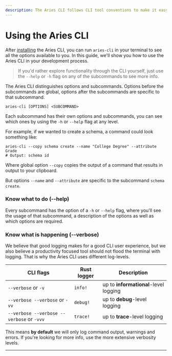 ```yaml
---
description: The Aries CLI follows CLI tool conventions to make it easy to use.
---
```


# Using the Aries CLI

After [installing](installation.md) the Aries CLI, you can run `aries-cli` in your terminal to see all the options available to you. In this guide, we'll show you how to use the Aries CLI in your development process.

> If you'd rather explore functionality through the CLI yourself, just use the `--help` or `-h` flag on any of the subcommands to see more info.

The Aries CLI distinguishes options and subcommands. Options before the subcommands are global, options after the subcommands are specific to that subcommand.

```
aries-cli [OPTIONS] <SUBCOMMAND>
```

Each subcommand has their own options and subcommands, you can see which ones by using the `-h` or `--help` flag at any level.

For example, if we wanted to create a schema, a command could look something like:

```
aries-cli --copy schema create --name "College Degree" --attribute Grade
# Output: schema id
```

Where global option `--copy` copies the output of a command that results in output to your clipboard.

But options `--name` and `--attribute` are specific to the subcommand `schema create`.

### Know what to do (--help)

Every subcommand has the option of a `-h` or `--help` flag, where you'll see the usage of that subcommand, a description of the options as well as which options are required.



### Know what is happening (--verbose)

We believe that good logging makes for a good CLI user experience, but we also believe a productivity focused tool should not flood the terminal with logging. That is why the Aries CLI uses different log-levels.

| CLI flags                                 | Rust logger | Description                           |
| ----------------------------------------- | ----------- | ------------------------------------- |
| `--verbose` or `-v`                       | `info!`     | up to **informational**-level logging |
| `--verbose --verbose` or `-vv`            | `debug!`    | up to **debug**-level logging         |
| `--verbose --verbose --verbose` or `-vvv` | `trace!`    | up to **trace**-level logging         |

This means **by default** we will only log command output, warnings and errors. If you're looking for more info, use the more extensive verbosity levels.

***
